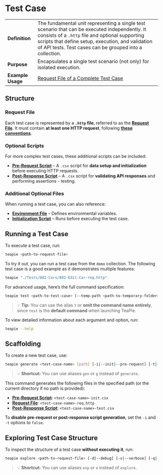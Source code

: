 # Test Case

|   |   |
|----------------------|----------------|
| **Definition**       | The fundamental unit representing a single test scenario that can be executed independently. It consists of a `.http` file and optional supporting scripts that define setup, execution, and validation of API tests. Test cases can be grouped into a collection. |
| **Purpose**         | Encapsulates a single test scenario (not only) for isolated execution. |
| **Example Usage**   | [Request File of a Complete Test Case](https://github.com/Kros-sk/TeaPie/blob/master/demo/Tests/002-Cars/001-Add-Car-req.http) |

## Structure

### Request File

Each test case is represented by a **`.http` file**, referred to as the **[Request File](request-file.md)**.
It must contain **at least one HTTP request**, following [**these conventions**](https://learn.microsoft.com/en-us/aspnet/core/test/http-files?view=aspnetcore-9.0).

### Optional Scripts

For more complex test cases, these additional scripts can be included:

- [**Pre-Request Script**](pre-request-script.md) – A `.csx` script for **data setup and initialization** before executing HTTP requests.
- [**Post-Response Script**](post-response-script.md) – A `.csx` script for **validating API responses** and performing assertions - testing.

### Additional Optional Files

When running a test case, you can also reference:

- **[Environment File](../environments.md#environment-file)** – Defines environmental variables.
- **[Initialization Script](../initialization-script.md)** – Runs before executing the test case.

## Running a Test Case

To execute a test case, run:

```sh
teapie <path-to-request-file>
```

To try it out, you can run a test case from the `demo` collection.
The following test case is a good example as it demonstrates multiple features:

```sh
teapie "./Tests/002-Cars/002-Edit-Car-req.http"
```

For advanced usage, here’s the full command specification:

```sh
teapie test <path-to-test-case> [--temp-path <path-to-temporary-folder>] [-d|--debug] [-v|--verbose] [-q|--quiet] [--log-level <minimal-log-level>] [--log-file <path-to-log-file>] [--log-file-log-level <minimal-log-level-for-log-file>] [-e|--env|--environment <environment-name>] [--env-file|--environment-file <path-to-environment-file>] [-r|--report-file <path-to-report-file>] [-i|--init-script|--initialization-script <path-to-initialization-script>] [--no-cache-vars|--no-cache-variables]
```

> 💡 **Tip:** You can use the alias `t` or **omit the command name entirely**, since `test` is the **default command** when launching TeaPie.

To view detailed information about each argument and option, run:

```sh
teapie --help
```

## Scaffolding

To create a new test case, use:

```sh
teapie generate <test-case-name> [path] [-i|--init|--pre-request] [-t|--test|--post-response]
```

> 💡 **Shortcut:** You can use aliases `gen` or `g` instead of `generate`.

This command generates the following files in the specified path (or the current directory if no path is provided):

- [**Pre-Request Script**](pre-request-script.md): `<test-case-name>-init.csx`
- [**Request File**](request-file.md): `<test-case-name>-req.http`
- [**Post-Response Script**](post-response-script.md): `<test-case-name>-test.csx`

To **disable pre-request or post-response script generation**, set the `-i` and `-t` options to `false`.

## Exploring Test Case Structure

To inspect the structure of a test case **without executing it**, run:

```sh
teapie explore <path-to-request-file> [-d|--debug] [-v|--verbose] [-q|--quiet] [--log-level <minimal-log-level>] [--log-file <path-to-log-file>] [--log-file-log-level <minimal-log-level-for-log-file>] [--env-file|--environment-file <path-to-environment-file>] [-i|--init-script|--initialization-script <path-to-initialization-script>]
```

> 💡 **Shortcut:** You can use aliases `exp` or `e` instead of `explore`.
